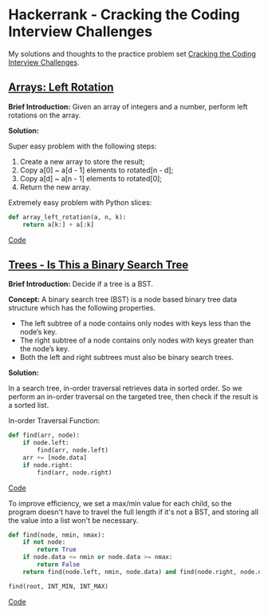 # Hackerrank - Cracking the Coding Interview Challenges

My solutions and thoughts to the practice problem set [Cracking the Coding Interview Challenges](https://www.hackerrank.com/domains/tutorials/cracking-the-coding-interview).

## [Arrays: Left Rotation](https://www.hackerrank.com/challenges/ctci-array-left-rotation)

**Brief Introduction:** Given an array of integers and a number, perform left rotations on the array.

**Solution:**  

Super easy problem with the following steps:  
1. Create a new array to store the result;
2. Copy a[0] ~ a[d - 1] elements to rotated[n - d];
3. Copy a[d] ~ a[n - 1] elements to rotated[0];
4. Return the new array.

Extremely easy problem with Python slices:  
```python
def array_left_rotation(a, n, k):
    return a[k:] + a[:k]
```

[Code](Arrays_Left_Rotation_Solution.py)


## [Trees - Is This a Binary Search Tree](https://www.hackerrank.com/challenges/ctci-is-binary-search-tree/)

**Brief Introduction:** Decide if a tree is a BST.

**Concept:** A binary search tree (BST) is a node based binary tree data structure which has the following properties.
- The left subtree of a node contains only nodes with keys less than the node’s key.
- The right subtree of a node contains only nodes with keys greater than the node’s key.
- Both the left and right subtrees must also be binary search trees.

**Solution:**  

In a search tree, in-order traversal retrieves data in sorted order. So we perform an in-order traversal on the targeted tree, then check if the result is a sorted list.

In-order Traversal Function:
```python
def find(arr, node):
    if node.left:
        find(arr, node.left)
    arr += [node.data]
    if node.right:
        find(arr, node.right)
```

[Code](Trees_Is_This_a_Binary_Search_Tree_Traversal.py)


To improve efficiency, we set a max/min value for each child, so the program doesn't have to travel the full length if it's not a BST, and storing all the value into a list won't be necessary. 

```python
def find(node, nmin, nmax):
    if not node:
        return True
    if node.data <= nmin or node.data >= nmax:
        return False
    return find(node.left, nmin, node.data) and find(node.right, node.data, nmax)

find(root, INT_MIN, INT_MAX)
```

[Code](Trees_Is_This_a_Binary_Search_Tree_Solution.py)

